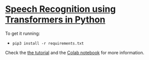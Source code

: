 # [Speech Recognition using Transformers in Python](https://www.thepythoncode.com/article/speech-recognition-using-huggingface-transformers-in-python)
To get it running:
- `pip3 install -r requirements.txt`

Check the [the tutorial](https://www.thepythoncode.com/article/speech-recognition-using-huggingface-transformers-in-python) and the [Colab notebook](https://colab.research.google.com/drive/1NwX-czUflXUEMoZNfoKgCQTsjcMKSUul) for more information.